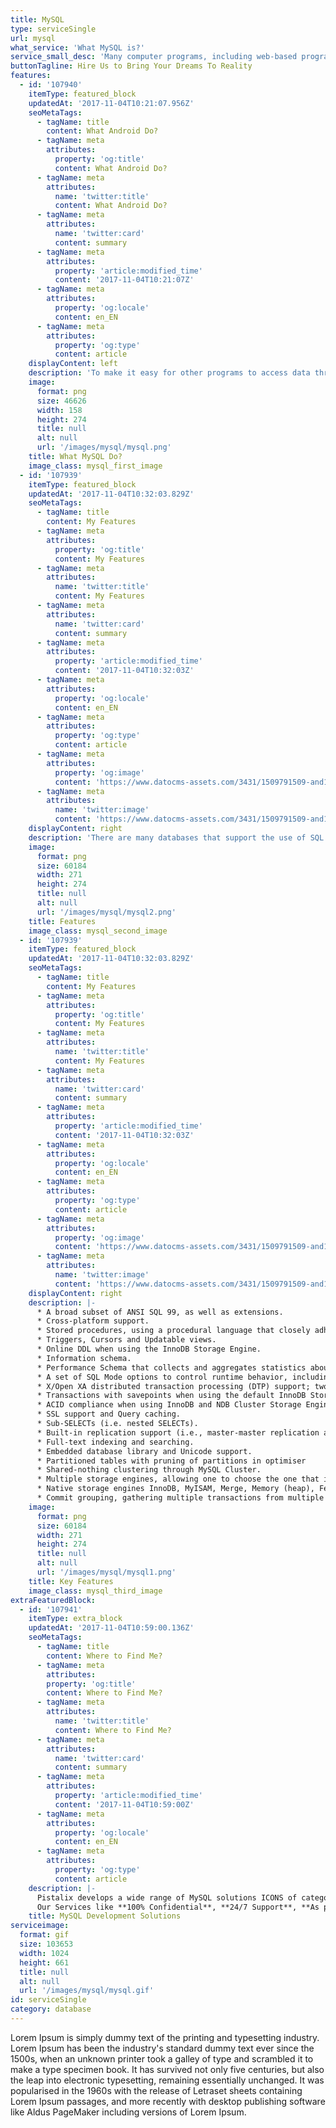 ```yaml
---
title: MySQL
type: serviceSingle
url: mysql
what_service: 'What MySQL is?'
service_small_desc: 'Many computer programs, including web-based programs like blogs, photo galleries, and content management systems need to store and retrieve data. For example, blog software needs to store the posts (ie, articles) you write and retrieve them when a visitor goes to your site. Similarly, photo galleries store information about their pictures (for example, for sites that allow users to rate the photos, the numerical rating for each picture is stored in a database). Instead of reinventing the wheel and implementing their own system of storing and retrieving data.'
buttonTagline: Hire Us to Bring Your Dreams To Reality
features:
  - id: '107940'
    itemType: featured_block
    updatedAt: '2017-11-04T10:21:07.956Z'
    seoMetaTags:
      - tagName: title
        content: What Android Do?
      - tagName: meta
        attributes:
          property: 'og:title'
          content: What Android Do?
      - tagName: meta
        attributes:
          name: 'twitter:title'
          content: What Android Do?
      - tagName: meta
        attributes:
          name: 'twitter:card'
          content: summary
      - tagName: meta
        attributes:
          property: 'article:modified_time'
          content: '2017-11-04T10:21:07Z'
      - tagName: meta
        attributes:
          property: 'og:locale'
          content: en_EN
      - tagName: meta
        attributes:
          property: 'og:type'
          content: article
    displayContent: left
    description: 'To make it easy for other programs to access data through them, many database software support a computer language called "SQL" (often pronounced as "sequel"). SQL was specially designed for such a purpose. Programs that want the database software to handle the low-level work of managing data simply use that language to send it instructions.'
    image:
      format: png
      size: 46626
      width: 158
      height: 274
      title: null
      alt: null
      url: '/images/mysql/mysql.png'
    title: What MySQL Do?
    image_class: mysql_first_image
  - id: '107939'
    itemType: featured_block
    updatedAt: '2017-11-04T10:32:03.829Z'
    seoMetaTags:
      - tagName: title
        content: My Features
      - tagName: meta
        attributes:
          property: 'og:title'
          content: My Features
      - tagName: meta
        attributes:
          name: 'twitter:title'
          content: My Features
      - tagName: meta
        attributes:
          name: 'twitter:card'
          content: summary
      - tagName: meta
        attributes:
          property: 'article:modified_time'
          content: '2017-11-04T10:32:03Z'
      - tagName: meta
        attributes:
          property: 'og:locale'
          content: en_EN
      - tagName: meta
        attributes:
          property: 'og:type'
          content: article
      - tagName: meta
        attributes:
          property: 'og:image'
          content: 'https://www.datocms-assets.com/3431/1509791509-and1-1.png?'
      - tagName: meta
        attributes:
          name: 'twitter:image'
          content: 'https://www.datocms-assets.com/3431/1509791509-and1-1.png?'
    displayContent: right
    description: 'There are many databases that support the use of SQL to access their data, among them MySQL. In other words, MySQL is just the brand of one database software, one of many. These database is very popular among programs that run on websites (probably because they are free), which is why you often see it being advertised in the feature lists of web hosts, as well as being listed as one of the "system requirements" for certain web software (like blogs and content management systems).'
    image:
      format: png
      size: 60184
      width: 271
      height: 274
      title: null
      alt: null
      url: '/images/mysql/mysql2.png'
    title: Features
    image_class: mysql_second_image
  - id: '107939'
    itemType: featured_block
    updatedAt: '2017-11-04T10:32:03.829Z'
    seoMetaTags:
      - tagName: title
        content: My Features
      - tagName: meta
        attributes:
          property: 'og:title'
          content: My Features
      - tagName: meta
        attributes:
          name: 'twitter:title'
          content: My Features
      - tagName: meta
        attributes:
          name: 'twitter:card'
          content: summary
      - tagName: meta
        attributes:
          property: 'article:modified_time'
          content: '2017-11-04T10:32:03Z'
      - tagName: meta
        attributes:
          property: 'og:locale'
          content: en_EN
      - tagName: meta
        attributes:
          property: 'og:type'
          content: article
      - tagName: meta
        attributes:
          property: 'og:image'
          content: 'https://www.datocms-assets.com/3431/1509791509-and1-1.png?'
      - tagName: meta
        attributes:
          name: 'twitter:image'
          content: 'https://www.datocms-assets.com/3431/1509791509-and1-1.png?'
    displayContent: right
    description: |-
      * A broad subset of ANSI SQL 99, as well as extensions.
      * Cross-platform support.
      * Stored procedures, using a procedural language that closely adheres to SQL/PSM.
      * Triggers, Cursors and Updatable views.
      * Online DDL when using the InnoDB Storage Engine.
      * Information schema.
      * Performance Schema that collects and aggregates statistics about server execution and query performance for monitoring purposes.
      * A set of SQL Mode options to control runtime behavior, including a strict mode to better adhere to SQL standards.
      * X/Open XA distributed transaction processing (DTP) support; two phase commit as part of this, using the default InnoDB storage engine.
      * Transactions with savepoints when using the default InnoDB Storage Engine. The NDB Cluster Storage Engine also supports transactions.
      * ACID compliance when using InnoDB and NDB Cluster Storage Engines.
      * SSL support and Query caching.
      * Sub-SELECTs (i.e. nested SELECTs).
      * Built-in replication support (i.e., master-master replication and master-slave replication) with one master per slave, many slaves per master. Multi-master replication is provided in MySQL Cluster, and multi-master support can be added to unclustered configurations using Galera Cluster.
      * Full-text indexing and searching.
      * Embedded database library and Unicode support.
      * Partitioned tables with pruning of partitions in optimiser
      * Shared-nothing clustering through MySQL Cluster.
      * Multiple storage engines, allowing one to choose the one that is most effective for each table in the application.
      * Native storage engines InnoDB, MyISAM, Merge, Memory (heap), Federated, Archive, CSV, Blackhole, NDB Cluster.
      * Commit grouping, gathering multiple transactions from multiple connections together to increase the number of commits per second.
    image:
      format: png
      size: 60184
      width: 271
      height: 274
      title: null
      alt: null
      url: '/images/mysql/mysql1.png'
    title: Key Features
    image_class: mysql_third_image
extraFeaturedBlock:
  - id: '107941'
    itemType: extra_block
    updatedAt: '2017-11-04T10:59:00.136Z'
    seoMetaTags:
      - tagName: title
        content: Where to Find Me?
      - tagName: meta
        attributes:
        property: 'og:title'
        content: Where to Find Me?
      - tagName: meta
        attributes:
          name: 'twitter:title'
          content: Where to Find Me?
      - tagName: meta
        attributes:
          name: 'twitter:card'
          content: summary
      - tagName: meta
        attributes:
          property: 'article:modified_time'
          content: '2017-11-04T10:59:00Z'
      - tagName: meta
        attributes:
          property: 'og:locale'
          content: en_EN
      - tagName: meta
        attributes:
          property: 'og:type'
          content: article
    description: |-
      Pistalix develops a wide range of MySQL solutions ICONS of categories (like games, social network, health, travel, etc.)
      Our Services like **100% Confidential**, **24/7 Support**, **As per your dreams**, **Affordable Services**, **Services for Multiple Devices**, **Persistent Client Interaction**
    title: MySQL Development Solutions
serviceimage:
  format: gif
  size: 103653
  width: 1024
  height: 661
  title: null
  alt: null
  url: '/images/mysql/mysql.gif'
id: serviceSingle
category: database
---
```


Lorem Ipsum is simply dummy text of the printing and typesetting industry. Lorem Ipsum has been the industry's standard dummy text ever since the 1500s, when an unknown printer took a galley of type and scrambled it to make a type specimen book. It has survived not only five centuries, but also the leap into electronic typesetting, remaining essentially unchanged. It was popularised in the 1960s with the release of Letraset sheets containing Lorem Ipsum passages, and more recently with desktop publishing software like Aldus PageMaker including versions of Lorem Ipsum.
